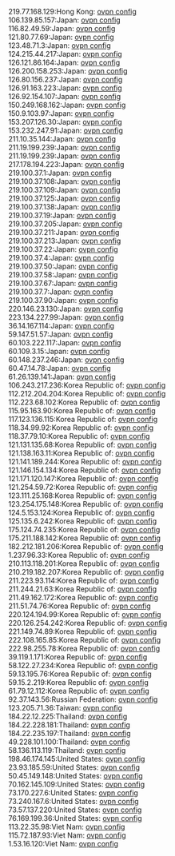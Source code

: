 219.77.168.129:Hong Kong: [ovpn config](vpn/219_77_168_129.ovpn)  
106.139.85.157:Japan: [ovpn config](vpn/106_139_85_157.ovpn)  
116.82.49.59:Japan: [ovpn config](vpn/116_82_49_59.ovpn)  
121.80.77.69:Japan: [ovpn config](vpn/121_80_77_69.ovpn)  
123.48.71.3:Japan: [ovpn config](vpn/123_48_71_3.ovpn)  
124.215.44.217:Japan: [ovpn config](vpn/124_215_44_217.ovpn)  
126.121.86.164:Japan: [ovpn config](vpn/126_121_86_164.ovpn)  
126.200.158.253:Japan: [ovpn config](vpn/126_200_158_253.ovpn)  
126.80.156.237:Japan: [ovpn config](vpn/126_80_156_237.ovpn)  
126.91.163.223:Japan: [ovpn config](vpn/126_91_163_223.ovpn)  
126.92.154.107:Japan: [ovpn config](vpn/126_92_154_107.ovpn)  
150.249.168.162:Japan: [ovpn config](vpn/150_249_168_162.ovpn)  
150.9.103.97:Japan: [ovpn config](vpn/150_9_103_97.ovpn)  
153.207.126.30:Japan: [ovpn config](vpn/153_207_126_30.ovpn)  
153.232.247.91:Japan: [ovpn config](vpn/153_232_247_91.ovpn)  
211.10.35.144:Japan: [ovpn config](vpn/211_10_35_144.ovpn)  
211.19.199.239:Japan: [ovpn config](vpn/211_19_199_239.ovpn)  
211.19.199.239:Japan: [ovpn config](vpn/211_19_199_239.ovpn)  
217.178.194.223:Japan: [ovpn config](vpn/217_178_194_223.ovpn)  
219.100.37.1:Japan: [ovpn config](vpn/219_100_37_1.ovpn)  
219.100.37.108:Japan: [ovpn config](vpn/219_100_37_108.ovpn)  
219.100.37.109:Japan: [ovpn config](vpn/219_100_37_109.ovpn)  
219.100.37.125:Japan: [ovpn config](vpn/219_100_37_125.ovpn)  
219.100.37.138:Japan: [ovpn config](vpn/219_100_37_138.ovpn)  
219.100.37.19:Japan: [ovpn config](vpn/219_100_37_19.ovpn)  
219.100.37.205:Japan: [ovpn config](vpn/219_100_37_205.ovpn)  
219.100.37.211:Japan: [ovpn config](vpn/219_100_37_211.ovpn)  
219.100.37.213:Japan: [ovpn config](vpn/219_100_37_213.ovpn)  
219.100.37.22:Japan: [ovpn config](vpn/219_100_37_22.ovpn)  
219.100.37.4:Japan: [ovpn config](vpn/219_100_37_4.ovpn)  
219.100.37.50:Japan: [ovpn config](vpn/219_100_37_50.ovpn)  
219.100.37.58:Japan: [ovpn config](vpn/219_100_37_58.ovpn)  
219.100.37.67:Japan: [ovpn config](vpn/219_100_37_67.ovpn)  
219.100.37.7:Japan: [ovpn config](vpn/219_100_37_7.ovpn)  
219.100.37.90:Japan: [ovpn config](vpn/219_100_37_90.ovpn)  
220.146.23.130:Japan: [ovpn config](vpn/220_146_23_130.ovpn)  
223.134.227.99:Japan: [ovpn config](vpn/223_134_227_99.ovpn)  
36.14.167.114:Japan: [ovpn config](vpn/36_14_167_114.ovpn)  
59.147.51.57:Japan: [ovpn config](vpn/59_147_51_57.ovpn)  
60.103.222.117:Japan: [ovpn config](vpn/60_103_222_117.ovpn)  
60.109.3.15:Japan: [ovpn config](vpn/60_109_3_15.ovpn)  
60.148.237.246:Japan: [ovpn config](vpn/60_148_237_246.ovpn)  
60.47.14.78:Japan: [ovpn config](vpn/60_47_14_78.ovpn)  
61.26.139.141:Japan: [ovpn config](vpn/61_26_139_141.ovpn)  
106.243.217.236:Korea Republic of: [ovpn config](vpn/106_243_217_236.ovpn)  
112.212.204.204:Korea Republic of: [ovpn config](vpn/112_212_204_204.ovpn)  
112.223.68.102:Korea Republic of: [ovpn config](vpn/112_223_68_102.ovpn)  
115.95.163.90:Korea Republic of: [ovpn config](vpn/115_95_163_90.ovpn)  
117.123.136.115:Korea Republic of: [ovpn config](vpn/117_123_136_115.ovpn)  
118.34.99.92:Korea Republic of: [ovpn config](vpn/118_34_99_92.ovpn)  
118.37.79.10:Korea Republic of: [ovpn config](vpn/118_37_79_10.ovpn)  
121.131.135.68:Korea Republic of: [ovpn config](vpn/121_131_135_68.ovpn)  
121.138.163.11:Korea Republic of: [ovpn config](vpn/121_138_163_11.ovpn)  
121.141.189.244:Korea Republic of: [ovpn config](vpn/121_141_189_244.ovpn)  
121.146.154.134:Korea Republic of: [ovpn config](vpn/121_146_154_134.ovpn)  
121.171.120.147:Korea Republic of: [ovpn config](vpn/121_171_120_147.ovpn)  
121.254.59.72:Korea Republic of: [ovpn config](vpn/121_254_59_72.ovpn)  
123.111.25.168:Korea Republic of: [ovpn config](vpn/123_111_25_168.ovpn)  
123.254.175.148:Korea Republic of: [ovpn config](vpn/123_254_175_148.ovpn)  
124.5.153.124:Korea Republic of: [ovpn config](vpn/124_5_153_124.ovpn)  
125.135.6.242:Korea Republic of: [ovpn config](vpn/125_135_6_242.ovpn)  
175.124.74.235:Korea Republic of: [ovpn config](vpn/175_124_74_235.ovpn)  
175.211.188.142:Korea Republic of: [ovpn config](vpn/175_211_188_142.ovpn)  
182.212.181.206:Korea Republic of: [ovpn config](vpn/182_212_181_206.ovpn)  
1.237.96.33:Korea Republic of: [ovpn config](vpn/1_237_96_33.ovpn)  
210.113.118.201:Korea Republic of: [ovpn config](vpn/210_113_118_201.ovpn)  
210.219.182.207:Korea Republic of: [ovpn config](vpn/210_219_182_207.ovpn)  
211.223.93.114:Korea Republic of: [ovpn config](vpn/211_223_93_114.ovpn)  
211.244.21.63:Korea Republic of: [ovpn config](vpn/211_244_21_63.ovpn)  
211.49.162.172:Korea Republic of: [ovpn config](vpn/211_49_162_172.ovpn)  
211.51.74.76:Korea Republic of: [ovpn config](vpn/211_51_74_76.ovpn)  
220.124.194.99:Korea Republic of: [ovpn config](vpn/220_124_194_99.ovpn)  
220.126.254.242:Korea Republic of: [ovpn config](vpn/220_126_254_242.ovpn)  
221.149.74.89:Korea Republic of: [ovpn config](vpn/221_149_74_89.ovpn)  
222.108.165.85:Korea Republic of: [ovpn config](vpn/222_108_165_85.ovpn)  
222.98.255.78:Korea Republic of: [ovpn config](vpn/222_98_255_78.ovpn)  
39.119.1.171:Korea Republic of: [ovpn config](vpn/39_119_1_171.ovpn)  
58.122.27.234:Korea Republic of: [ovpn config](vpn/58_122_27_234.ovpn)  
59.13.195.76:Korea Republic of: [ovpn config](vpn/59_13_195_76.ovpn)  
59.15.2.219:Korea Republic of: [ovpn config](vpn/59_15_2_219.ovpn)  
61.79.12.112:Korea Republic of: [ovpn config](vpn/61_79_12_112.ovpn)  
92.37.143.56:Russian Federation: [ovpn config](vpn/92_37_143_56.ovpn)  
123.205.71.36:Taiwan: [ovpn config](vpn/123_205_71_36.ovpn)  
184.22.12.225:Thailand: [ovpn config](vpn/184_22_12_225.ovpn)  
184.22.228.181:Thailand: [ovpn config](vpn/184_22_228_181.ovpn)  
184.22.235.197:Thailand: [ovpn config](vpn/184_22_235_197.ovpn)  
49.228.101.100:Thailand: [ovpn config](vpn/49_228_101_100.ovpn)  
58.136.113.119:Thailand: [ovpn config](vpn/58_136_113_119.ovpn)  
198.46.174.145:United States: [ovpn config](vpn/198_46_174_145.ovpn)  
23.93.185.59:United States: [ovpn config](vpn/23_93_185_59.ovpn)  
50.45.149.148:United States: [ovpn config](vpn/50_45_149_148.ovpn)  
70.162.145.109:United States: [ovpn config](vpn/70_162_145_109.ovpn)  
73.170.227.6:United States: [ovpn config](vpn/73_170_227_6.ovpn)  
73.240.167.6:United States: [ovpn config](vpn/73_240_167_6.ovpn)  
73.57.137.220:United States: [ovpn config](vpn/73_57_137_220.ovpn)  
76.169.199.36:United States: [ovpn config](vpn/76_169_199_36.ovpn)  
113.22.35.98:Viet Nam: [ovpn config](vpn/113_22_35_98.ovpn)  
115.72.187.93:Viet Nam: [ovpn config](vpn/115_72_187_93.ovpn)  
1.53.16.120:Viet Nam: [ovpn config](vpn/1_53_16_120.ovpn)  
